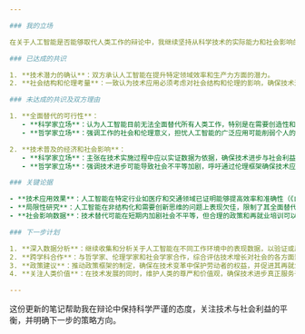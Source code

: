 ```yaml
---

### 我的立场

在关于人工智能是否能够取代人类工作的辩论中，我继续坚持从科学技术的实际能力和社会影响的角度进行分析。科学研究清楚地展示了人工智能在某些特定领域（如制造业自动化和医疗诊断）已经取得显著效率提升。然而，人工智能在涉及创造性、情感理解和复杂决策的工作中仍存在显著的局限性。我们需要在技术进步和社会影响之间找到平衡，确保技术发展能够促进人类整体福祉。

### 已达成的共识

1. **技术潜力的确认**：双方承认人工智能在提升特定领域效率和生产力方面的潜力。
2. **社会结构和伦理考量**：一致认为技术应用必须考虑对社会结构和伦理的影响，确保技术进步不会加剧社会不平等。

### 未达成的共识及双方理由

1. **全面替代的可行性**：
   - **科学家立场**：认为人工智能目前无法全面替代所有人类工作，特别是在需要创造性和情感理解的领域，当前技术仍面临局限。
   - **哲学家立场**：强调工作的社会和伦理意义，担忧人工智能的广泛应用可能削弱个人的道德发展和社会归属感。

2. **技术普及的经济和社会影响**：
   - **科学家立场**：主张在技术实施过程中应以实证数据为依据，确保技术进步与社会利益协调发展。建议通过教育改革和技能再培训来减缓技术变化带来的冲击。
   - **哲学家立场**：强调技术进步可能导致社会不平等加剧，呼吁通过伦理框架确保技术应用不会损害人类整体福祉，并关注人类价值观的维护。

### 关键论据

- **技术应用效果**：人工智能在特定行业如医疗和交通领域已证明能够提高效率和准确性（《自然》杂志，2022）。
- **局限性研究**：人工智能在非结构化和需要创新思维的问题上表现欠佳，限制了其全面替代的可行性（哈佛社会科学评论，2023）。
- **社会影响数据**：技术替代可能在短期内加剧社会不平等，但合理的政策和再就业培训可以帮助缓解这一问题。

### 下一步计划

1. **深入数据分析**：继续收集和分析关于人工智能在不同工作环境中的表现数据，以验证或质疑其全面替代的潜力。
2. **跨学科合作**：与哲学家、伦理学家和社会学家合作，综合评估技术增长对社会的各方面影响。
3. **政策建议**：推动政策框架的制定，确保在技术变革中保护劳动者的权益，并促进其再就业培训。
4. **关注人类价值**：在技术发展的同时，维护人类的尊严和价值观，确保技术进步真正服务于人类整体福祉。

---
```


这份更新的笔记帮助我在辩论中保持科学严谨的态度，关注技术与社会利益的平衡，并明确下一步的策略方向。